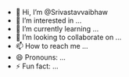 - 👋 Hi, I’m @Srivastavvaibhaw
- 👀 I’m interested in ...
- 🌱 I’m currently learning ...
- 💞️ I’m looking to collaborate on ...
- 📫 How to reach me ...
- 😄 Pronouns: ...
- ⚡ Fun fact: ...

<!---
Srivastavvaibhaw/Srivastavvaibhaw is a ✨ special ✨ repository because its `README.md` (this file) appears on your GitHub profile.
You can click the Preview link to take a look at your changes.
--->
